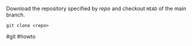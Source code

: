 Download the repository specified by _repo_ and checkout `HEAD` of the main branch.

```
git clone <repo>
```

#git #howto 